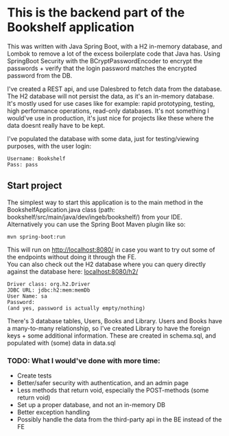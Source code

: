 # This is the backend part of the Bookshelf application
This was written with Java Spring Boot, with a H2 in-memory database, and Lombok to remove a lot of the excess boilerplate code that Java has. Using SpringBoot Security with the BCryptPasswordEncoder to encrypt the passwords + verify that the login password matches the encrypted password from the DB.

I've created a REST api, and use Dalesbred to fetch data from the database.\
The H2 database will not persist the data, as it's an in-memory database. It's mostly used for use cases like for example: rapid prototyping, testing, high performance operations, read-only databases. It's not something I would've use in production, it's just nice for projects like these where the data doesnt really have to be kept.

I've populated the database with some data, just for testing/viewing purposes, with the user login:
```
Username: Bookshelf
Pass: pass
```


## Start project
The simplest way to start this application is to the main method in the BookshelfApplication.java class (path: bookshelf/src/main/java/dev/ingeb/bookshelf/) from your IDE.\
Alternatively you can use the Spring Boot Maven plugin like so:

```mvn spring-boot:run```



This will run on [http://localhost:8080/](http://localhost:8080/) in case you want to try out some of the endpoints without doing it through the FE.\
You can also check out the H2 database where you can query directly against the database here: [localhost:8080/h2/](http://localhost:8080/h2/)
```
Driver class: org.h2.Driver
JDBC URL: jdbc:h2:mem:memDb
User Name: sa
Password:
(and yes, password is actually empty/nothing)
```

There's 3 database tables, Users, Books and Library. Users and Books have a many-to-many relationship, so I've created Library to have the foreign keys + some additional information.
These are created in schema.sql, and populated with (some) data in data.sql

### TODO: What I would've done with more time:
- Create tests
- Better/safer security with authentication, and an admin page
- Less methods that return void, especially the POST-methods (some return void)
- Set up a proper database, and not an in-memory DB
- Better exception handling
- Possibly handle the data from the third-party api in the BE instead of the FE
